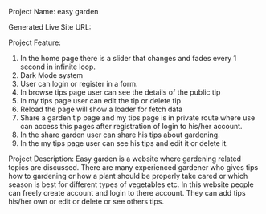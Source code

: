 Project Name: easy garden

Generated Live Site URL: 

Project Feature: 
1. In the home page there is a slider that changes and fades every 1 second in infinite loop.
2. Dark Mode system
3. User can login or register in a form.
4. In browse tips page user can see the details of the public tip
5. In my tips page user can edit the tip or delete tip
6. Reload the page will show a loader for fetch data
7. Share a garden tip page and my tips page is in private route where use can access this pages after registration of login to his/her account.
8. In the share garden user can share his tips about gardening.
9. In the my tips page user can see his tips and edit it or delete it.

Project Description: 
Easy garden is a website where gardening related topics are discussed. There are many experienced gardener who gives tips how to gardening or how a plant should be properly take cared or which season is best for different types of vegetables etc. In this website people can freely create account and login to there account. They can add tips his/her own or edit or delete or see others tips.